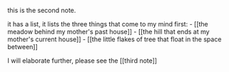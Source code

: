 this is the second note.

it has a list, it lists the three things that come to my mind first:
	- [[the meadow behind my mother's past house]]
	- [[the hill that ends at my mother's current house]]
	- [[the little flakes of tree that float in the space between]]


I will elaborate further, please see the [[third note]]
